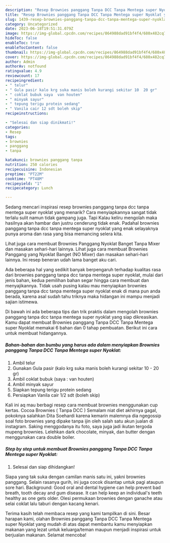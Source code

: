 ```yaml
---
description: "Resep Brownies panggang Tanpa DCC Tanpa Mentega super Nyoklat yang Lezat Sekali}"
title: "Resep Brownies panggang Tanpa DCC Tanpa Mentega super Nyoklat yang Lezat Sekali}"
slug: 1439-resep-brownies-panggang-tanpa-dcc-tanpa-mentega-super-nyoklat-yang-lezat-sekali
category: Uncategorized
date: 2023-06-18T19:51:31.079Z
image: https://img-global.cpcdn.com/recipes/864988dad91bf4f4/680x482cq70/brownies-panggang-tanpa-dcc-tanpa-mentega-super-nyoklat-foto-resep-utama.jpg
hideToc: false
enableToc: true
enableTocContent: false
thumbnail: https://img-global.cpcdn.com/recipes/864988dad91bf4f4/680x482cq70/brownies-panggang-tanpa-dcc-tanpa-mentega-super-nyoklat-foto-resep-utama.jpg
cover: https://img-global.cpcdn.com/recipes/864988dad91bf4f4/680x482cq70/brownies-panggang-tanpa-dcc-tanpa-mentega-super-nyoklat-foto-resep-utama.jpg
author: Admin
authorAv: notfound
ratingvalue: 4.9
reviewcount: 17
recipeingredient:
- " telur"
- " Gula pasir kalo krg suka manis boleh kurangi sekitar 10  20 gr"
- " coklat bubuk saya  van houten"
- " minyak sayur"
- " tepung terigu protein sedang"
- " Vanila cair 12 sdt boleh skip"
recipeinstructions:

- "Selesai dan siap dinikmati!"
categories:
- Resep
tags:
- brownies
- panggang
- tanpa

katakunci: brownies panggang tanpa 
nutrition: 250 calories
recipecuisine: Indonesian
preptime: "PT22M"
cooktime: "PT48M"
recipeyield: "1"
recipecategory: Lunch

---
```



Sedang mencari inspirasi resep brownies panggang tanpa dcc tanpa mentega super nyoklat yang menarik? Cara menyiapkannya sangat tidak terlalu sulit namun tidak gampang juga. Tapi Kalau keliru mengolah maka hasilnya akan hambar dan justru cenderung tidak enak. Padahal brownies panggang tanpa dcc tanpa mentega super nyoklat yang enak selayaknya punya aroma dan rasa yang bisa memancing selera kita.


Lihat juga cara membuat Brownies Panggang Nyoklat Banget Tanpa Mixer dan masakan sehari-hari lainnya. Lihat juga cara membuat Brownies Panggang yang Nyoklat Banget (NO Mixer) dan masakan sehari-hari lainnya. Ini resep beneran udah lama banget aku cari.

Ada beberapa hal yang sedikit banyak berpengaruh terhadap kualitas rasa dari brownies panggang tanpa dcc tanpa mentega super nyoklat, mulai dari jenis bahan, kedua pemilihan bahan segar hingga cara membuat dan menyajikannya. Tidak usah pusing kalau mau menyiapkan brownies panggang tanpa dcc tanpa mentega super nyoklat enak di mana pun anda berada, karena asal sudah tahu triknya maka hidangan ini mampu menjadi sajian istimewa.


Di bawah ini ada beberapa tips dan trik praktis dalam mengolah brownies panggang tanpa dcc tanpa mentega super nyoklat yang siap dikreasikan. Kamu dapat membuat Brownies panggang Tanpa DCC Tanpa Mentega super Nyoklat memakai 6 bahan dan 0 tahap pembuatan. Berikut ini cara untuk membuat hidangannya.

<!--inarticleads1-->

##### Bahan-bahan dan bumbu yang harus ada dalam menyiapkan Brownies panggang Tanpa DCC Tanpa Mentega super Nyoklat:

1. Ambil  telur
1. Gunakan  Gula pasir (kalo krg suka manis boleh kurangi sekitar 10 - 20 gr)
1. Ambil  coklat bubuk (saya : van houten)
1. Ambil  minyak sayur
1. Siapkan  tepung terigu protein sedang
1. Persiapkan  Vanila cair 1/2 sdt (boleh skip)


Kali ini aq mau berbagi resep cara membuat brownies menggunakan cup kertas. Cocoa Brownies ( Tanpa DCC ) Semalam niat diet akhirnya gagal, pokoknya salahkan Dita Soehardi karena kemarin malemnya dia ngegossip soal foto brownies yang dipake tanpa ijin oleh salah satu akun jualan di instagram. Saking menggodanya itu foto, saya juga jadi ikutan tergoda mupeng brownies. Lelehkan dark chocolate, minyak, dan butter dengan menggunakan cara double boiler. 

<!--inarticleads2-->

##### Step by step untuk membuat Brownies panggang Tanpa DCC Tanpa Mentega super Nyoklat:


1. Selesai dan siap dihidangkan!

Siapa yang tak suka dengan camilan manis satu ini, yakni brownies panggang. Selain rasanya gurih, ini juga cocok disantap untuk pagi ataupun sore hari. Background: Good oral and dental hygiene can help prevent bad breath, tooth decay and gum disease. It can help keep an individual&#39;s teeth healthy as one gets older. Olesi permukaan brownies dengan ganache atau selai coklat lalu taburi dengan kacang kenari. 

Terima kasih telah membaca resep yang kami tampilkan di sini. Besar harapan kami, olahan Brownies panggang Tanpa DCC Tanpa Mentega super Nyoklat yang mudah di atas dapat membantu kamu menyiapkan makanan yang lezat untuk keluarga/teman maupun menjadi inspirasi untuk berjualan makanan. Selamat mencoba!
